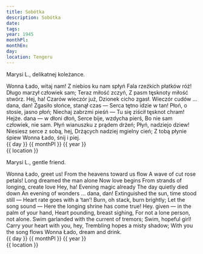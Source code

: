 ```yaml
---
title: Sobótka
description: Sobótka
date:
tags:
year: 1945
monthPl:
monthEn:
day:
location: Tengeru
---
```


Marysi L., delikatnej koleżance.

<span class="poem">
        Wonna Łado, witaj nam!
        Z niebios ku nam spłyń
        Fala rzeźkich płatków róż!
        Długo marzył człowiek sam;
        Teraz miłość zczyń,
        Z pasm tęsknoty miłość stwórz.
Hej, ha! Czarów wieczór już,
Dzionek cicho zgasł.
Wieczór cudów ... dana, dan!
Zgasiło słońce, stanął czas —
Serca tętno idzie w tan!
        Płoń, o stosie, jasno płoń;
        Niechaj zabrzmi pieśń —
        Tu się ziścił tęsknot chram!
        Hejże. dana — w dłoni dłoń,
        Serce bije, wzdycha pierś,
        Bo nie sam człowiek, nie sam.
Płyń wianuszku z prądem drżeń;
Płyń, nadziejo dziew!
Niesiesz serce z sobą, hej,
Drżących nadziej mgielny cień;
Z tobą płynie śpiew
Wonna Łado, śnij i piej.
</span>

<span class="dateLocation">
<br> {{ day }} {{ monthPl }} {{ year }} <br>
{{ location }} <br>
</span>

Marysi L., gentle friend.

<span class="translation">
        Wonna Łado, greet us!
        From the heavens toward us flow
        A wave of cut rose petals!
        Long dreamed the man alone
        Now love begins
        From strands of longing, create love
Hey, ha! Evening magic already
The day quietly died down
An evening of wonders ... dana, dan!
Extinguished the sun, time stood still —
Heart rate goes with a ‘tan’!
        Burn, oh stack, burn brightly;
        Let the song sound —
        Here the longing shrine has come true!
        Hey. given — in the palm of your hand,
        Heart pounding, breast sighing,
        For not a lone person, not alone.
Swim garlanded with the current of tremors;
Swim, hopeful girl!
Carry your heart with you, hey,
Trembling hopes a misty shadow;
With you the song flows
Wonna Łado, dream and drink.
</span>

<span class="dateLocation">
<br> {{ day }} {{ monthPl }} {{ year }} <br>
{{ location }} <br>
</span>